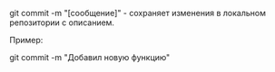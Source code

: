 git commit -m "[сообщение]" - сохраняет изменения в локальном репозитории с описанием.

Пример:

git commit -m "Добавил новую функцию"
